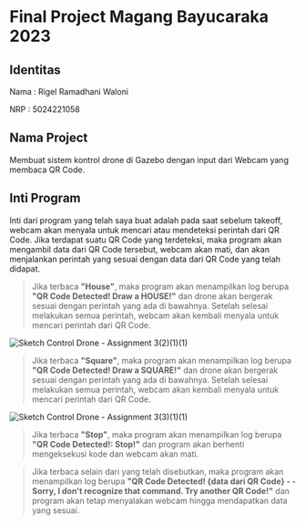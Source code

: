 # Final Project Magang Bayucaraka 2023

## Identitas

Nama : Rigel Ramadhani Waloni

NRP  : 5024221058

## Nama Project

Membuat sistem kontrol drone di Gazebo dengan input dari Webcam yang membaca QR Code.

## Inti Program

Inti dari program yang telah saya buat adalah pada saat sebelum takeoff, webcam akan menyala untuk mencari atau mendeteksi perintah dari QR Code. Jika terdapat suatu QR Code yang terdeteksi, maka program akan mengambil data dari QR Code tersebut, webcam akan mati, dan akan menjalankan perintah yang sesuai dengan data dari QR Code yang telah didapat.

> Jika terbaca **"House"**, maka program akan menampilkan log berupa **"QR Code Detected! Draw a HOUSE!"** dan drone akan bergerak sesuai dengan perintah yang ada di bawahnya. Setelah selesai melakukan semua perintah, webcam akan kembali menyala untuk mencari perintah dari QR Code.

![Sketch Control Drone - Assignment 3(2)(1)(1)](https://user-images.githubusercontent.com/115273885/220659399-9acab8af-81d5-48fd-ac01-2daf77bd2dc2.png)

> Jika terbaca **"Square"**, maka program akan menampilkan log berupa **"QR Code Detected! Draw a SQUARE!"** dan drone akan bergerak sesuai dengan perintah yang ada di bawahnya. Setelah selesai melakukan semua perintah, webcam akan kembali menyala untuk mencari perintah dari QR Code.

![Sketch Control Drone - Assignment 3(3)(1)(1)](https://user-images.githubusercontent.com/115273885/220659448-dda683f5-8ab2-41dc-b9dd-a470cb9a198c.png)

> Jika terbaca **"Stop"**, maka program akan menampilkan log berupa **"QR Code Detected!: Stop!"** dan program akan berhenti mengeksekusi kode dan webcam akan mati.

> Jika terbaca selain dari yang telah disebutkan, maka program akan menampilkan log berupa **"QR Code Detected! {data dari QR Code} - - Sorry, I don't recognize that command. Try another QR Code!"** dan program akan tetap menyalakan webcam hingga mendapatkan data yang sesuai.
